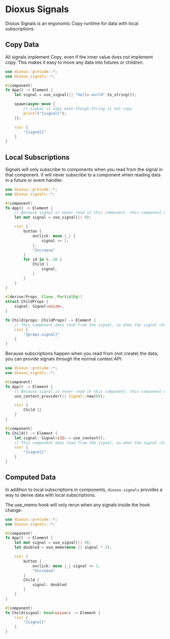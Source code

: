 # Dioxus Signals

Dioxus Signals is an ergonomic Copy runtime for data with local subscriptions.

## Copy Data

All signals implement Copy, even if the inner value does not implement copy. This makes it easy to move any data into futures or children.

```rust
use dioxus::prelude::*;
use dioxus_signals::*;

#[component]
fn App() -> Element {
    let signal = use_signal(|| "hello world".to_string());

    spawn(async move {
        // signal is Copy even though String is not copy
        print!("{signal}");
    });

    rsx! {
        "{signal}"
    }
}
```

## Local Subscriptions

Signals will only subscribe to components when you read from the signal in that component. It will never subscribe to a component when reading data in a future or event handler.

```rust
use dioxus::prelude::*;
use dioxus_signals::*;

#[component]
fn App() -> Element {
    // Because signal is never read in this component, this component will not rerun when the signal changes
    let mut signal = use_signal(|| 0);

    rsx! {
        button {
            onclick: move |_| {
                signal += 1;
            },
            "Increase"
        }
        for id in 0..10 {
            Child {
                signal,
            }
        }
    }
}

#[derive(Props, Clone, PartialEq)]
struct ChildProps {
    signal: Signal<usize>,
}

fn Child(props: ChildProps) -> Element {
    // This component does read from the signal, so when the signal changes it will rerun
    rsx! {
        "{props.signal}"
    }
}
```

Because subscriptions happen when you read from (not create) the data, you can provide signals through the normal context API:

```rust
use dioxus::prelude::*;
use dioxus_signals::*;

#[component]
fn App() -> Element {
    // Because signal is never read in this component, this component will not rerun when the signal changes
    use_context_provider(|| Signal::new(0));

    rsx! {
        Child {}
    }
}

#[component]
fn Child() -> Element {
    let signal: Signal<i32> = use_context();
    // This component does read from the signal, so when the signal changes it will rerun
    rsx! {
        "{signal}"
    }
}
```

## Computed Data

In addition to local subscriptions in components, `dioxus-signals` provides a way to derive data with local subscriptions.

The use_memo hook will only rerun when any signals inside the hook change:

```rust
use dioxus::prelude::*;
use dioxus_signals::*;

#[component]
fn App() -> Element {
    let mut signal = use_signal(|| 0);
    let doubled = use_memo(move || signal * 2);

    rsx! {
        button {
            onclick: move |_| signal += 1,
            "Increase"
        }
        Child {
            signal: doubled
        }
    }
}

#[component]
fn Child(signal: Read<usize>) -> Element {
    rsx! {
        "{signal}"
    }
}
```
